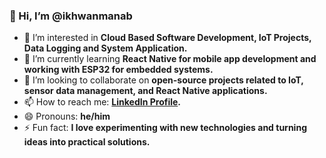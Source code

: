 ### 👋 Hi, I’m @ikhwanmanab

- 👀 I’m interested in **Cloud Based Software Development, IoT Projects, Data Logging and System Application.**
- 🌱 I’m currently learning **React Native for mobile app development and working with ESP32 for embedded systems.**
- 💞️ I’m looking to collaborate on **open-source projects related to IoT, sensor data management, and React Native applications.**
- 📫 How to reach me: **[LinkedIn Profile](https://www.linkedin.com/in/muhammad-ikhwan-abdul-manab-484723182/).**
- 😄 Pronouns: **he/him**
- ⚡ Fun fact: **I love experimenting with new technologies and turning ideas into practical solutions.**


<!---
ikhwanmanab/ikhwanmanab is a ✨ special ✨ repository because its `README.md` (this file) appears on your GitHub profile.
You can click the Preview link to take a look at your changes.
--->
